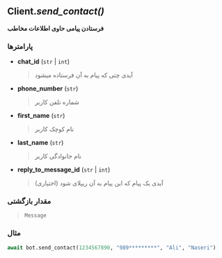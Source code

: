 ## Client.*send_contact()*

**فرستادن پیامی حاوی اطلاعات مخاطب**

### پارامترها

- **chat_id** (`str` | `int`)
    > آیدی چتی که پیام به آن فرستاده میشود

- **phone_number** (`str`)
    > شماره تلفن کاربر
    
- **first_name** (`str`)
    > نام کوچک کاربر

- **last_name** (`str`)
    >  نام خانوادگی کاربر

- **reply_to_message_id** (`str` | `int`)
    > آیدی یک پیام که این پیام به آن ریپلای شود (اختیاری)

### مقدار بازگشتی

> `Message`

### مثال

```python
await bot.send_contact(1234567890, "989*********", "Ali", "Naseri")
```